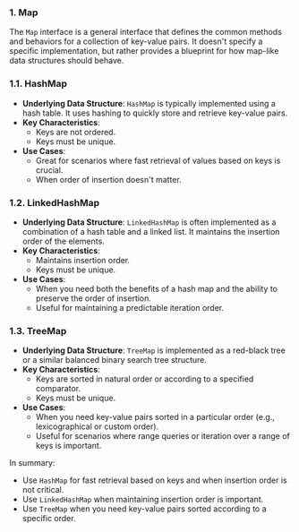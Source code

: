 ### 1. Map

The `Map` interface is a general interface that defines the common methods and behaviors for a collection of key-value pairs. It doesn't specify a specific implementation, but rather provides a blueprint for how map-like data structures should behave.

### 1.1. HashMap

- **Underlying Data Structure**: `HashMap` is typically implemented using a hash table. It uses hashing to quickly store and retrieve key-value pairs.
- **Key Characteristics**:
    - Keys are not ordered.
    - Keys must be unique.
- **Use Cases**:
    - Great for scenarios where fast retrieval of values based on keys is crucial.
    - When order of insertion doesn't matter.

### 1.2. LinkedHashMap

- **Underlying Data Structure**: `LinkedHashMap` is often implemented as a combination of a hash table and a linked list. It maintains the insertion order of the elements.
- **Key Characteristics**:
    - Maintains insertion order.
    - Keys must be unique.
- **Use Cases**:
    - When you need both the benefits of a hash map and the ability to preserve the order of insertion.
    - Useful for maintaining a predictable iteration order.

### 1.3. TreeMap

- **Underlying Data Structure**: `TreeMap` is implemented as a red-black tree or a similar balanced binary search tree structure.
- **Key Characteristics**:
    - Keys are sorted in natural order or according to a specified comparator.
    - Keys must be unique.
- **Use Cases**:
    - When you need key-value pairs sorted in a particular order (e.g., lexicographical or custom order).
    - Useful for scenarios where range queries or iteration over a range of keys is important.

In summary:

- Use `HashMap` for fast retrieval based on keys and when insertion order is not critical.
- Use `LinkedHashMap` when maintaining insertion order is important.
- Use `TreeMap` when you need key-value pairs sorted according to a specific order.
